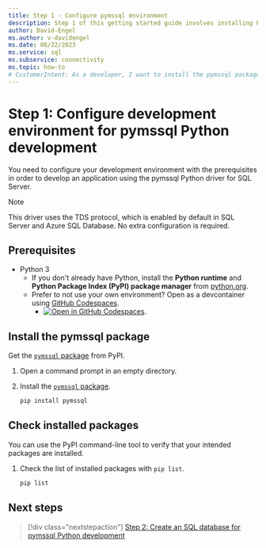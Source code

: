 ```yaml
---
title: Step 1 - Configure pymssql environment
description: Step 1 of this getting started guide involves installing Python, the Microsoft ODBC Driver for SQL Server, and pymssql into your development environment.
author: David-Engel
ms.author: v-davidengel
ms.date: 08/22/2023
ms.service: sql
ms.subservice: connectivity
ms.topic: how-to
# CustomerIntent: As a developer, I want to install the pymssql package so that I can connect to SQL with Python code.
---
```


# Step 1: Configure development environment for pymssql Python development

You need to configure your development environment with the prerequisites in order to develop an application using the pymssql Python driver for SQL Server.

> [!NOTE]
> This driver uses the TDS protocol, which is enabled by default in SQL Server and Azure SQL Database.  No extra configuration is required.

## Prerequisites

- Python 3
  - If you don't already have Python, install the **Python runtime** and **Python Package Index (PyPI) package manager** from [python.org](https://www.python.org/downloads/).  
  - Prefer to not use your own environment? Open as a devcontainer using [GitHub Codespaces](https://github.com/features/codespaces).
    - [![Open in GitHub Codespaces](https://github.com/codespaces/badge.svg)](https://codespaces.new/github/codespaces-blank?quickstart=1).

## Install the pymssql package

Get the [`pymssql` package](https://pypi.org/project/pymssql/) from PyPI.

1. Open a command prompt in an empty directory.

1. Install the [`pymssql` package](https://pypi.org/project/pymssql/).

    ```bash
    pip install pymssql
    ```

## Check installed packages

You can use the PyPI command-line tool to verify that your intended packages are installed.

1. Check the list of installed packages with `pip list`.

    ```bash
    pip list
    ```

## Next steps

> [!div class="nextstepaction"]
> [Step 2: Create an SQL database for pymssql Python development](step-2-create-a-sql-database-for-pymssql-python-development.md)
